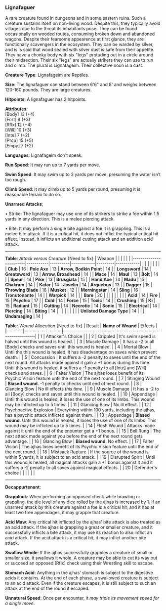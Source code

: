 ### Lignafaguer
A rare creature found in dungeons and in some eastern ruins. Such a creature sustains itself on non-living wood. Despite this, they typically avoid villages due to the threat its inhabitants pose. They can be found occasionally on wooded routes, consuming broken down and abandoned wagons. Despite their fearsome appearence at first glance, they are functionally scavengers in the ecosystem. They can be warded by silver, and is is said that wood sealed with silver dust is safe from their appetite. They have a chonky body with six "legs" protuding out in a circle around their midsection. Their six "legs" are actually strikers they can use to run and climb. The plural is Lignafageim. Their collective noun is a cast.

**Creature Type**: Lignafageim are Reptiles.

**Size**: The lignafaguer can stand between 6'6" and 8' and weighs between 120-160 pounds. They are large creatures.

**Hitpoints**: A lignafaguer has 2 hitpoints.

**Attributes**:  
[Body] 13 (+4)  
[Fort] 9 (+3)  
[Rflx] 12 (+4)  
[Will] 10 (+3)  
[Inte] 7 (+2)  
[Prcp] 15 (+5)  
[Empy] 7 (+2)  

**Languages**: Lignafageim don't speak.

**Run Speed**: It may run up to 7 yards per move.

**Swim Speed**: It may swim up to 3 yards per move, presuming the water isn’t too rough.

**Climb Speed**: It may climb up to 5 yards per round, presuming it is reasonable terrain to do so.

**Unarmed Attacks**;

 • Strike: The lignafaguer may use one of its strikers to strike a foe within 1.5 yards in any direction. This is a melee piercing attack.

 • Bite: It may perform a single bite against a foe it is grappling. This is a melee bite attack. If it is a critical hit, it does not inflict the typical critical hit affect. Instead, it inflicts an additional cutting attack and an addition acid attack.

-----

**Table**: *Attack versus Creature* {Need to fix}
| Weapon                 |          |            |         |            |         |
|------------------------|-----------|----------|------------|---------|------------|
|                        |          |            |         |            |         |
| **Club**                   | 16     | **Pole Axe** | 13     | **Arrow, Bodkin Point**    | 14    |
| **Longsword**              | 14     | **Greatsword** | 13     | **Arrow, Broadhead**       | 14    |
| **Mace**                   | 14     | **Maul** | 13     | **Bolt** | 14    |
| **Spear**                  | 14     | **Pike** | 13     | **Brusgiata** | 15     |
| **Hand Axe**               | 14     | **Madu** | 15     | **Chakram** | 14    |
| **Katar**                  | 14     | **Javelin** | 14  | **Arquebus** | 13    |
| **Dagger**                 | 15     | **Throwing Blade** |  16  | **Musket** | 12    |
| **Morningstar**            | 14     | **Sling** | 16    | **Tronutonante** | 14    |
| **Warpick**                | 14     |          |          |   **Bare** |  20  |
|                        |           |          |            |         |            |
| **Acid**                   | 14     | **Fire** | 15     | **Psychic** | 17     |
| **Cold**                   | 14     | **Force** | 15     | **Toxic**  | 14     |
| **Crushing**               | 15     | **Ki** | 15     | **Radiant** | 15     |
| **Cutting**                | 14     | **Necrotic** | 14     | **Sonic** | 15    |
| **Electrical**             | 14     | **Piercing** | 14     | **Biting** | 14    |
|                        |           |          |            |         |            |
| **Unlisted Damage Type** | 14 |    |     | **Undamaging** | 14 |



**Table**: *Wound Allocation* {Need to fix}
| Result | **Name of Wound** | Effects                                                        |
|--------|-------------------|----------------------------------------------------------------|
|   1    | Attacker's Choice |                                                                |
|   2    | Crippled          | It's swim speed is halved until this wound is healed.      |
|   3    | Muscle Damage     | It has a -2 to all [Body] checks and saves until this wound is healed. |
|   4    | Mortal Blow       | Until the this wound is healed, it has disadvantage on saves which prevent death. |
|   5    | Concussion      | It suffers a -2 penalty to saves until the end of the next round. All attacks made against it gain a +1 bonus during this time. Until this wound is healed, it suffers a -1 penalty to all [Inte] and [Will] checks and saves. |
|   6    | Falter Vision     | The ajhas loses benefit of its Psychic Vision feature until the end of the next round. |
|   7    | Stinging Wound    | **Biased wound**. -1 penalty to checks until end of next round. |
|   8    | Glancing Blow     | No ill effects _this time_.                                     |
|   9    | Muscle Damage     | It has a -2 to all [Body] checks and saves until this wound is healed. |
|   10   | Appendage         | Until this wound is healed, it loses the use of one of its limbs. This wound may be inflicted up to 5 times. |
|   11   | Glancing Blow     | No ill effect. |
|   12   | Psychoactive Explosion | Everything within 100 yards, including the ajhas, has a psychic attack inflicted against them. |
|   13   | Appendage         | **Biased wound**. Until this wound is healed, it loses the use of one of its limbs. This wound may be inflicted up to 5 times. |
|   14   | Flesh Wound       | Attacks made against it until the end of the enounter get a +1 bonus. |
|   15   | Bell Rung         | The next attack made against you before the end of the next round gets advantage.  |
|   16   | Glancing Blow     | **Biased wound**. No effect. |
|   17   | Falter Vision     | The ajhas loses benefit of its Psychic Vision feature until the end of the next round. |
|   18   | Mistsack Rupture  | If the source of the wound is within 5 yards, it is subject to an acid attack. |
|   19   | Disrupted Spirit  | Until this wound is healed, all magical attacks gain a +1 bonus against it and it suffers a -2 penalty to all saves against magical effects. |
|   20   | Defender's choice |                                   |
|        |                                                |                                   |

-----

**Decappurtenant**: 

**Grapplock**: When performing an opposed check while brawling or grappling, the die level of any dice rolled by the ajhas is increased by 1. If an unarmed attack by this creature against a foe is a critical hit, and it has at least two free appendages, it may grapple that creature.

**Acid Maw**: Any critical hit inflicted by the ajhas' bite attack is also treated as an acid attack. If the ajhas is grappling a great or smaller creature, and it successfully inflicts a bite attack, it may use its reaction to also inflict an acid attack. If the acid attack is a critical hit, it may inflict another bite attack.

**Swallow Whole**: If the ajhas successfully grapples a creature of small or smaller size, it swallows it whole. A creature may be able to cut its way out or succeed an opposed [Rflx] check using their Wrestling skill to escape.

**Stomach Acid**: Anything in the ajhas' stomach is subject to the digestive acids it contains. At the end of each phase, a swallowed creature is subject to an acid attack. Even if the creature escapes, it is still subject to such an attack at the end of the round it escaped.

**Unnatural Speed**: Once per encounter, it *may triple its movement speed for a single move*.
